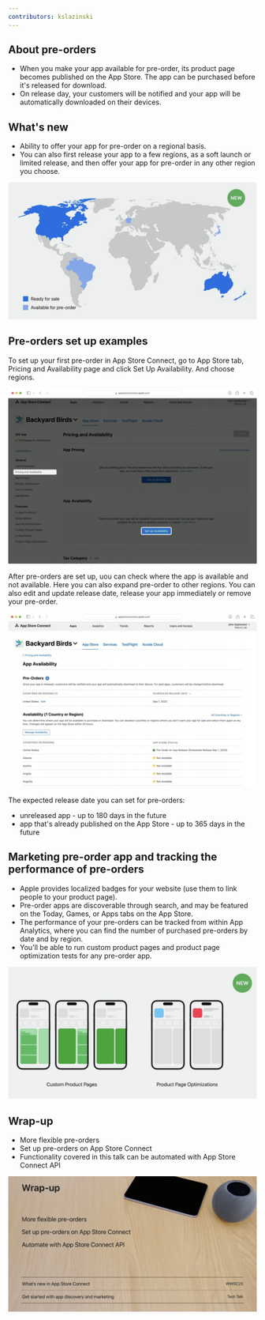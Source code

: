 ```yaml
---
contributors: kslazinski
---
```


## About pre-orders

- When you make your app available for pre-order, its product page becomes published on the App Store. The app can be purchased before it's released for download.
- On release day, your customers will be notified and your app will be automatically downloaded on their devices.

## What's new

- Ability to offer your app for pre-order on a regional basis.
- You can also first release your app to a few regions, as a soft launch or limited release, and then offer your app for pre-order in any other region you choose.

![Map with an example of regional pre-orders][map]

[map]: ../../../images/notes/wwdc23/10015/map.jpg

## Pre-orders set up examples

To set up your first pre-order in App Store Connect, go to App Store tab, Pricing and Availability page and click Set Up Availability. And choose regions.

![App Store Connect with Set Up Availability button][setup-availability]

[setup-availability]: ../../../images/notes/wwdc23/10015/setup-availability.jpg

After pre-orders are set up, uou can check where the app is available and not available. Here you can also expand pre-order to other regions. You can also edit and update release date, release your app immediately or remove your pre-order.

![App Store Status list and option to manage availability][setup-manage]

[setup-manage]: ../../../images/notes/wwdc23/10015/setup-manage.jpg

The expected release date you can set for pre-orders:
- unreleased app - up to 180 days in the future
- app that's already published on the App Store - up to 365 days in the future

## Marketing pre-order app and tracking the performance of pre-orders

- Apple provides localized badges for your website (use them to link people to your product page).
- Pre-order apps are discoverable through search, and may be featured on the Today, Games, or Apps tabs on the App Store.
- The performance of your pre-orders can be tracked from within App Analytics, where you can find the number of purchased pre-orders by date and by region.
- You'll be able to run custom product pages and product page optimization tests for any pre-order app.

![Optimization tests][optimization_tests]

[optimization_tests]: ../../../images/notes/wwdc23/10015/optimization_tests.jpg

## Wrap-up

- More flexible pre-orders
- Set up pre-orders on App Store Connect
- Functionality covered in this talk can be automated with App Store Connect API

![Wrap-up][wrap-up]

[wrap-up]: ../../../images/notes/wwdc23/10015/wrap-up.jpg
